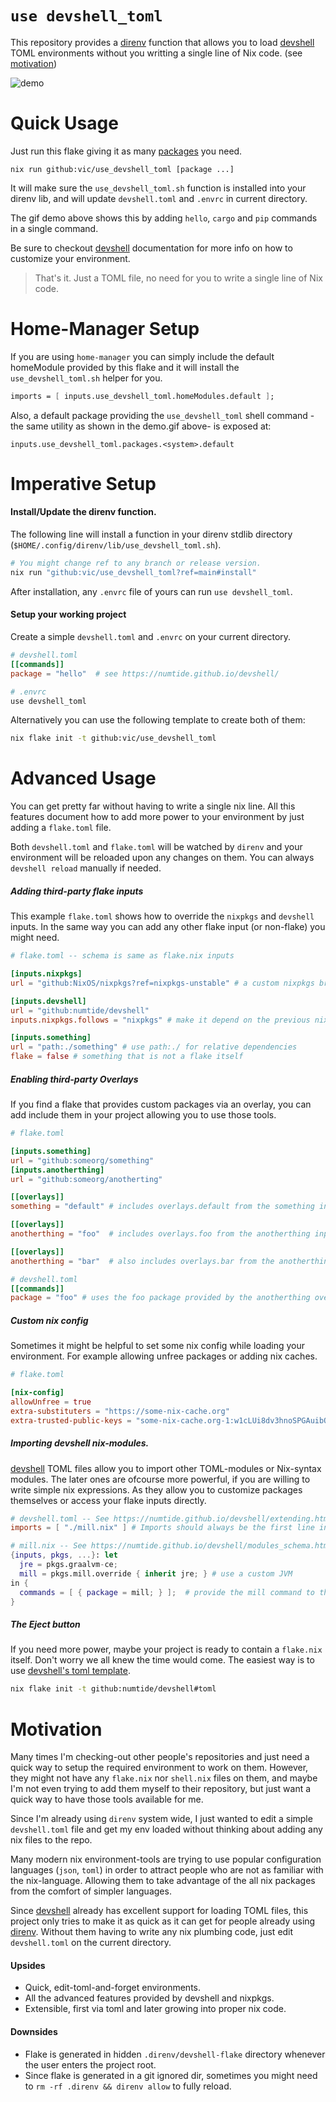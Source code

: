 # `use devshell_toml` 

This repository provides a [direnv] function that allows 
you to load [devshell] TOML environments
without you writting a single line of Nix code. (see [motivation](#motivation))

![demo](https://github.com/user-attachments/assets/d573e297-9f81-49c4-984d-51431fe96118)


# Quick Usage

Just run this flake giving it as many [packages](https://search.nixos.org/packages) you need.

```
nix run github:vic/use_devshell_toml [package ...]
```

It will make sure the `use_devshell_toml.sh` function is installed into your direnv lib, and 
will update `devshell.toml` and `.envrc` in current directory.

The gif demo above shows this by adding `hello`, `cargo` and `pip` commands in a single command.

Be sure to checkout [devshell] documentation for more info on how to customize your environment. 

> That's it. Just a TOML file, no need for you to write a single line of Nix code.

# Home-Manager Setup

If you are using `home-manager` you can simply include the default homeModule provided by this
flake and it will install the `use_devshell_toml.sh` helper for you.

```nix
imports = [ inputs.use_devshell_toml.homeModules.default ];
```

Also, a default package providing the `use_devshell_toml` shell command -the same
utility as shown in the demo.gif above- is exposed at:

```
inputs.use_devshell_toml.packages.<system>.default
```

# Imperative Setup

#### Install/Update the direnv function.

The following line will install a function in your direnv stdlib directory (`$HOME/.config/direnv/lib/use_devshell_toml.sh`).

```bash
# You might change ref to any branch or release version.
nix run "github:vic/use_devshell_toml?ref=main#install"
```

After installation, any `.envrc` file of yours can run `use devshell_toml`.

#### Setup your working project

Create a simple `devshell.toml` and `.envrc` on your current directory.

```toml
# devshell.toml
[[commands]]
package = "hello"  # see https://numtide.github.io/devshell/
```

```bash
# .envrc
use devshell_toml
```

Alternatively you can use the following template to create both of them:

```bash
nix flake init -t github:vic/use_devshell_toml
```

# Advanced Usage

You can get pretty far without having to write a single nix line. All this features document
how to add more power to your environment by just adding a `flake.toml` file.

Both `devshell.toml` and `flake.toml` will be watched by `direnv` and your environment will be reloaded
upon any changes on them. You can always `devshell reload` manually if needed.

##### Adding third-party flake inputs

This example `flake.toml` shows how to override the `nixpkgs` and `devshell` inputs.
In the same way you can add any other flake input (or non-flake) you might need.

```toml
# flake.toml -- schema is same as flake.nix inputs

[inputs.nixpkgs]
url = "github:NixOS/nixpkgs?ref=nixpkgs-unstable" # a custom nixpkgs branch

[inputs.devshell]
url = "github:numtide/devshell"
inputs.nixpkgs.follows = "nixpkgs" # make it depend on the previous nixpkgs branch

[inputs.something]
url = "path:./something" # use path:./ for relative dependencies
flake = false # something that is not a flake itself
```

##### Enabling third-party Overlays

If you find a flake that provides custom packages via an overlay, you can add include
them in your project allowing you to use those tools.

```toml
# flake.toml

[inputs.something]
url = "github:someorg/something"
[inputs.anotherthing]
url = "github:someorg/anotherting"

[[overlays]]
something = "default" # includes overlays.default from the something input

[[overlays]]
anotherthing = "foo"  # includes overlays.foo from the anotherthing input

[[overlays]]
anotherthing = "bar"  # also includes overlays.bar from the anotherthing input
```

```toml
# devshell.toml
[[commands]]
package = "foo" # uses the foo package provided by the anotherthing overlay.
```


##### Custom nix config

Sometimes it might be helpful to set some nix config while loading your environment.
For example allowing unfree packages or adding nix caches.

```toml
# flake.toml

[nix-config]
allowUnfree = true
extra-substituters = "https://some-nix-cache.org"
extra-trusted-public-keys = "some-nix-cache.org-1:w1cLUi8dv3hnoSPGAuibQv+f9TZLr6cv/Hm9XgU50cw=" 
```

##### Importing devshell nix-modules.

[devshell] TOML files allow you to import other TOML-modules or Nix-syntax modules. The later
ones are ofcourse more powerful, if you are willing to write simple nix expressions. As they
allow you to customize packages themselves or access your flake inputs directly.

```toml
# devshell.toml -- See https://numtide.github.io/devshell/extending.html
imports = [ "./mill.nix" ] # Imports should always be the first line in the TOML file.
```

```nix
# mill.nix -- See https://numtide.github.io/devshell/modules_schema.html
{inputs, pkgs, ...}: let
  jre = pkgs.graalvm-ce;
  mill = pkgs.mill.override { inherit jre; } # use a custom JVM
in {
  commands = [ { package = mill; } ];  # provide the mill command to the environment
}
```

##### The Eject button

If you need more power, maybe your project is ready to contain a `flake.nix` itself.
Don't worry we all knew the time would come.
The easiest way is to use [devshell's toml template](https://github.com/numtide/devshell/tree/main/templates/toml).

```bash
nix flake init -t github:numtide/devshell#toml
```

# Motivation

Many times I'm checking-out other people's repositories and just need a quick way to setup the required environment to work on them.
However, they might not have any `flake.nix` nor `shell.nix` files on them, and maybe I'm not even trying to add them myself to their
repository, but just want a quick way to have those tools available for me.

Since I'm already using `direnv` system wide, I just wanted to edit a simple `devshell.toml` file and get my env loaded without 
thinking about adding any nix files to the repo.

Many modern nix environment-tools are trying to use popular configuration languages (`json`, `toml`) in order to attract people who are not
as familiar with the nix-language. Allowing them to take advantage of the all nix packages from the comfort of simpler languages.

Since [devshell] already has excellent support for loading TOML files, this project only tries to make it as quick as it can get for
people already using [direnv]. Without them having to write any nix plumbing code, just edit `devshell.toml` on the current directory.


#### Upsides

- Quick, edit-toml-and-forget environments.
- All the advanced features provided by devshell and nixpkgs.
- Extensible, first via toml and later growing into proper nix code.

#### Downsides

- Flake is generated in hidden `.direnv/devshell-flake` directory whenever the user enters the project root.
- Since flake is generated in a git ignored dir, sometimes you might need to `rm -rf .direnv && direnv allow` to fully reload.


[direnv]: https://direnv.net
[devshell]: https://numtide.github.io/devshell
